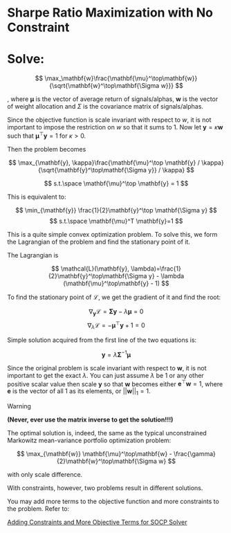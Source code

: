 # Sharpe Ratio Maximization with No Constraint

# Solve:

$$
\max_\mathbf{w}\frac{\mathbf{\mu}^\top\mathbf{w}}{\sqrt{\mathbf{w}^\top\mathbf{\Sigma w}}}
$$

, where $\mathbf{\mu}$ is the vector of average return of signals/alphas, $\mathbf{w}$ is the vector of weight allocation and $\Sigma$ is the covariance matrix of signals/alphas.

Since the objective function is scale invariant with respect to $w$, it is not important to impose the restriction on $w$ so that it sums to 1. Now let $\mathbf{y}=\kappa \mathbf{w}$ such that $\mathbf{\mu}^\top \mathbf{y} = 1$ for $\kappa > 0$.

Then the problem becomes

$$
\max_{\mathbf{y}, \kappa}\frac{\mathbf{\mu}^\top \mathbf{y} / \kappa}{\sqrt{\mathbf{y}^\top\mathbf{\Sigma y}} / \kappa} 
$$

$$
s.t.\space \mathbf{\mu}^\top \mathbf{y} = 1
$$

This is equivalent to:

$$
\min_{\mathbf{y}} \frac{1}{2}\mathbf{y}^\top \mathbf{\Sigma y} 
$$
$$
s.t.\space \mathbf{\mu}^T \mathbf{y}=1
$$

This is a quite simple convex optimization problem. To solve this, we form the Lagrangian of the problem and find the stationary point of it.

The Lagrangian is

$$
\mathcal{L}(\mathbf{y}, \lambda)=\frac{1}{2}\mathbf{y}^\top\mathbf{\Sigma y} - \lambda (\mathbf{\mu}^\top\mathbf{y} - 1)
$$

To find the stationary point of $\mathcal{L}$, we get the gradient of it and find the root:

$$\nabla_\mathbf{y} \mathcal{L} = \mathbf{\Sigma y} - \lambda \mathbf{\mu} = 0$$
$$\nabla_\lambda \mathcal{L} = -\mathbf{\mu}^\top\mathbf{y} + 1 = 0$$

Simple solution acquired from the first line of the two equations is:

$$\mathbf{y}=\lambda\mathbf{\Sigma}^{-1}\mathbf{\mu}$$

Since the original problem is scale invariant with respect to $\mathbf{w}$, it is not important to get the exact $\lambda$. You can just assume $\lambda$ be 1 or any other positive scalar value then scale $\mathbf{y}$ so that $\mathbf{w}$ becomes either $\mathbf{e}^\top\mathbf{w}=1$, where $\mathbf{e}$ is the vector of all 1 as its elements, or  $||\mathbf{w}||_1 = 1$. 
> [!WARNING]
> **(Never, ever use the matrix inverse to get the solution!!!)**

The optimal solution is, indeed, the same as the typical unconstrained Markowitz mean-variance portfolio optimization problem:

$$
\max_{\mathbf{w}} \mathbf{\mu}^\top\mathbf{w} - \frac{\gamma}{2}\mathbf{w}^\top\mathbf{\Sigma w}
$$

with only scale difference.

With constraints, however, two problems result in different solutions.

You may add more terms to the objective function and more constraints to the problem. Refer to:

[Adding Constraints and More Objective Terms for SOCP Solver](sharpe_ratio_maximization_with_no_constraint.md)
